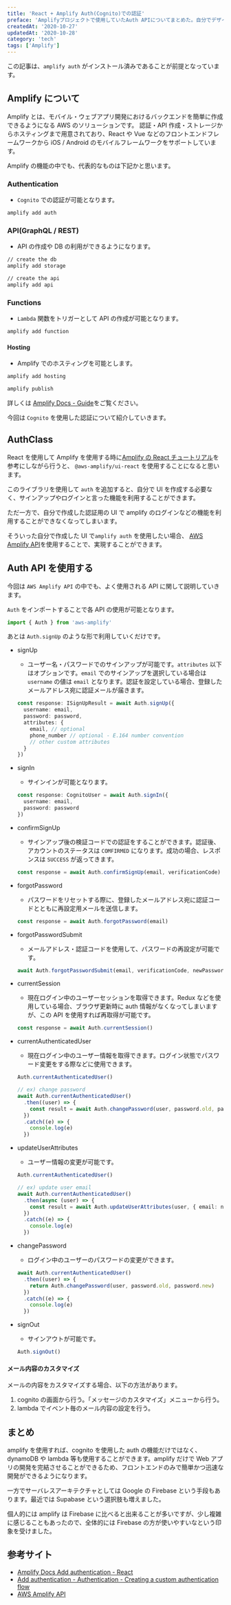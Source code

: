 ```yaml
---
title: 'React + Amplify Auth(Cognito)での認証'
preface: 'Amplifyプロジェクトで使用していたAuth APIについてまとめた。自分でデザインしたUIでAuthを利用する際のTIPSを簡単に紹介。'
createdAt: '2020-10-27'
updatedAt: '2020-10-28'
category: 'tech'
tags: ['Amplify']
---
```


この記事は、`amplify auth` がインストール済みであることが前提となっています。

## Amplify について

Amplify とは、モバイル・ウェブアプリ開発におけるバックエンドを簡単に作成できるようになる AWS のソリューションです。
認証・API 作成・ストレージからホスティングまで用意されており、React や Vue などのフロントエンドフレームワークから iOS / Android のモバイルフレームワークをサポートしています。

Amplify の機能の中でも、代表的なものは下記かと思います。

### Authentication

- `Cognito` での認証が可能となります。

```bash
amplify add auth
```

### API(GraphQL / REST)

- API の作成や DB の利用ができるようになります。

```bash
// create the db
amplify add storage

// create the api
amplify add api
```

### Functions

- `Lambda` 関数をトリガーとして API の作成が可能となります。

```bash
amplify add function
```

#### Hosting

- Amplify でのホスティングを可能とします。

```bash
amplify add hosting

amplify publish
```

詳しくは [Amplify Docs - Guide](https://docs.amplify.aws/guides/q/platform/js)をご覧ください。

今回は `Cognito` を使用した認証について紹介していきます。

## AuthClass

React を使用して Amplify を使用する時に[Amplify の React チュートリアル](https://docs.amplify.aws/start/getting-started/setup/q/integration/react)を参考にしながら行うと、 `@aws-amplify/ui-react` を使用することになると思います。

このライブラリを使用して `auth` を追加すると、自分で UI を作成する必要なく、サインアップやログインと言った機能を利用することができます。

ただ一方で、自分で作成した認証用の UI で amplify のログインなどの機能を利用することができなくなってしまいます。

そういった自分で作成した UI で`amplify auth` を使用したい場合、 [AWS Amplify API](https://aws-amplify.github.io/amplify-js/api/classes/authclass.html)を使用することで、実現することができます。

## Auth API を使用する

今回は `AWS Amplify API` の中でも、よく使用される API に関して説明していきます。

`Auth` をインポートすることで各 API の使用が可能となります。

```typescript
import { Auth } from 'aws-amplify'
```

あとは `Auth.signUp` のような形で利用していくだけです。

- signUp
  - ユーザー名・パスワードでのサインアップが可能です。`attributes` 以下はオプションです。`email` でのサインアップを選択している場合は `username` の値は `email` となります。認証を設定している場合、登録したメールアドレス宛に認証メールが届きます。
  ```typescript
  const response: ISignUpResult = await Auth.signUp({
    username: email,
    password: password,
    attributes: {
      email, // optional
      phone_number // optional - E.164 number convention
      // other custom attributes
    }
  })
  ```
- signIn

  - サインインが可能となります。

  ```typescript
  const response: CognitoUser = await Auth.signIn({
    username: email,
    password: password
  })
  ```

- confirmSignUp

  - サインアップ後の検証コードでの認証をすることができます。認証後、アカウントのステータスは `COMFIRMED` になります。成功の場合、レスポンスは `SUCCESS` が返ってきます。

  ```typescript
  const response = await Auth.confirmSignUp(email, verificationCode)
  ```

- forgotPassword

  - パスワードをリセットする際に、登録したメールアドレス宛に認証コードとともに再設定用メールを送信します。

  ```typescript
  const response = await Auth.forgotPassword(email)
  ```

- forgotPasswordSubmit

  - メールアドレス・認証コードを使用して、パスワードの再設定が可能です。

  ```typescript
  await Auth.forgotPasswordSubmit(email, verificationCode, newPassword)
  ```

- currentSession

  - 現在ログイン中のユーザーセッションを取得できます。Redux などを使用している場合、ブラウザ更新時に auth 情報がなくなってしまいますが、この API を使用すれば再取得が可能です。

  ```typescript
  const response = await Auth.currentSession()
  ```

- currentAuthenticatedUser

  - 現在ログイン中のユーザー情報を取得できます。ログイン状態でパスワード変更をする際などに使用できます。

  ```typescript
  Auth.currentAuthenticatedUser()

  // ex) change password
  await Auth.currentAuthenticatedUser()
    .then((user) => {
      const result = await Auth.changePassword(user, password.old, password.new)
    })
    .catch((e) => {
      console.log(e)
    })
  ```

- updateUserAttributes

  - ユーザー情報の変更が可能です。

  ```typescript
  Auth.currentAuthenticatedUser()

  // ex) update user email
  await Auth.currentAuthenticatedUser()
    .then(async (user) => {
      const result = await Auth.updateUserAttributes(user, { email: newEmail })
    })
    .catch((e) => {
      console.log(e)
    })
  ```

- changePassword

  - ログイン中のユーザーのパスワードの変更ができます。

  ```typescript
  await Auth.currentAuthenticatedUser()
    .then((user) => {
      return Auth.changePassword(user, password.old, password.new)
    })
    .catch((e) => {
      console.log(e)
    })
  ```

- signOut

  - サインアウトが可能です。

  ```typescript
  Auth.signOut()
  ```

#### メール内容のカスタマイズ

メールの内容をカスタマイズする場合、以下の方法があります。

1. cognito の画面から行う。「メッセージのカスタマイズ」メニューから行う。
2. lambda でイベント毎のメール内容の設定を行う。

## まとめ

amplify を使用すれば、cognito を使用した auth の機能だけではなく、dynamoDB や lambda 等も使用することができます。amplify だけで Web アプリの開発を完結させることができるため、フロントエンドのみで簡単かつ迅速な開発ができるようになります。

一方でサーバレスアーキテクチャとしては Google の Firebase という手段もあります。最近では Supabase という選択肢も増えました。

個人的には amplify は Firebase に比べると出来ることが多いですが、少し複雑に感じることもあったので、全体的には Firebase の方が使いやすいなという印象を受けました。

## 参考サイト

- [Amplify Docs Add authentication - React](https://docs.amplify.aws/start/getting-started/auth/q/integration/react#create-login-ui)
- [Add authentication - Authentication - Creating a custom authentication flow](https://docs.amplify.aws/guides/authentication/custom-auth-flow/q/platform/js)
- [AWS Amplify API](https://aws-amplify.github.io/amplify-js/api/classes/authclass.html)

